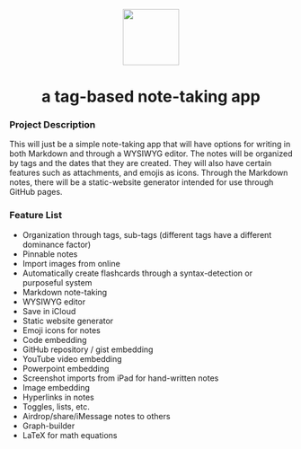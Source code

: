 <div align="center">
<p>
    <img src="https://i.imgur.com/YfpObgw.png" height=100>
</p>
<h1>a tag-based note-taking app</h1>
</div>

### Project Description

This will just be a simple note-taking app that will have options for writing in both Markdown and through a WYSIWYG editor. The notes will be organized by tags and the dates that they are created. They will also have certain features such as attachments, and emojis as icons. Through the Markdown notes, there will be a static-website generator intended for use through GitHub pages.

### Feature List

* Organization through tags, sub-tags (different tags have a different dominance factor)
* Pinnable notes
* Import images from online
* Automatically create flashcards through a syntax-detection or purposeful system
* Markdown note-taking
* WYSIWYG editor
* Save in iCloud
* Static website generator
* Emoji icons for notes
* Code embedding
* GitHub repository / gist embedding
* YouTube video embedding
* Powerpoint embedding
* Screenshot imports from iPad for hand-written notes
* Image embedding
* Hyperlinks in notes
* Toggles, lists, etc.
* Airdrop/share/iMessage notes to others
* Graph-builder
* LaTeX for math equations

